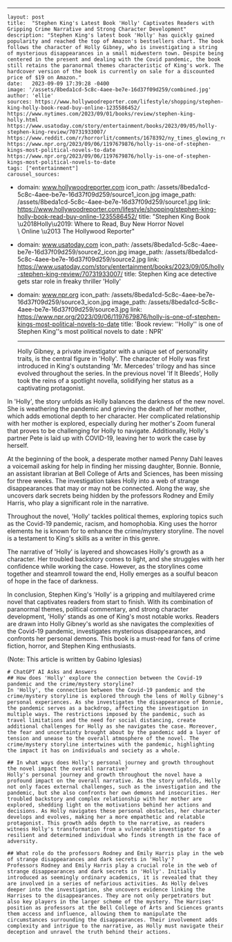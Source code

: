 ---
    layout: post
    title:  "Stephen King's Latest Book 'Holly' Captivates Readers with Gripping Crime Narrative and Strong Character Development"
    description: "Stephen King's latest book 'Holly' has quickly gained popularity and reached the top of Amazon's bestsellers chart. The book follows the character of Holly Gibney, who is investigating a string of mysterious disappearances in a small midwestern town. Despite being centered in the present and dealing with the Covid pandemic, the book still retains the paranormal themes characteristic of King's work. The hardcover version of the book is currently on sale for a discounted price of $19 on Amazon."
    date:   2023-09-09 17:39:28 -0400
    image: '/assets/8beda1cd-5c8c-4aee-be7e-16d37f09d259/combined.jpg'
    author: 'ellie'
    sources: https://www.hollywoodreporter.com/lifestyle/shopping/stephen-king-holly-book-read-buy-online-1235586452/ https://www.nytimes.com/2023/09/01/books/review/stephen-king-holly.html https://www.usatoday.com/story/entertainment/books/2023/09/05/holly-stephen-king-review/70731933007/ https://www.reddit.com/r/horrorlit/comments/1678392/ny_times_glowing_review_of_stephen_kings_holly/ https://www.npr.org/2023/09/06/1197679876/holly-is-one-of-stephen-kings-most-political-novels-to-date https://www.npr.org/2023/09/06/1197679876/holly-is-one-of-stephen-kings-most-political-novels-to-date
    tags: ["entertainment"]
    carousel_sources:
- domain: www.hollywoodreporter.com
  icon_path: /assets/8beda1cd-5c8c-4aee-be7e-16d37f09d259/source1_icon.jpg
  image_path: /assets/8beda1cd-5c8c-4aee-be7e-16d37f09d259/source1.jpg
  link: https://www.hollywoodreporter.com/lifestyle/shopping/stephen-king-holly-book-read-buy-online-1235586452/
  title: "Stephen King Book \u2018Holly\u2019: Where to Read, Buy New Horror Novel\
    \ Online \u2013 The Hollywood Reporter"
- domain: www.usatoday.com
  icon_path: /assets/8beda1cd-5c8c-4aee-be7e-16d37f09d259/source2_icon.jpg
  image_path: /assets/8beda1cd-5c8c-4aee-be7e-16d37f09d259/source2.jpg
  link: https://www.usatoday.com/story/entertainment/books/2023/09/05/holly-stephen-king-review/70731933007/
  title: Stephen King ace detective gets star role in freaky thriller 'Holly'
- domain: www.npr.org
  icon_path: /assets/8beda1cd-5c8c-4aee-be7e-16d37f09d259/source3_icon.jpg
  image_path: /assets/8beda1cd-5c8c-4aee-be7e-16d37f09d259/source3.jpg
  link: https://www.npr.org/2023/09/06/1197679876/holly-is-one-of-stephen-kings-most-political-novels-to-date
  title: 'Book review: ''Holly'' is one of Stephen King''s most political novels to
    date : NPR'

    ---

    Holly Gibney, a private investigator with a unique set of personality traits, is the central figure in 'Holly'. The character of Holly was first introduced in King's outstanding 'Mr. Mercedes' trilogy and has since evolved throughout the series. In the previous novel 'If It Bleeds', Holly took the reins of a spotlight novella, solidifying her status as a captivating protagonist.

In 'Holly', the story unfolds as Holly balances the darkness of the new novel. She is weathering the pandemic and grieving the death of her mother, which adds emotional depth to her character. Her complicated relationship with her mother is explored, especially during her mother's Zoom funeral that proves to be challenging for Holly to navigate. Additionally, Holly's partner Pete is laid up with COVID-19, leaving her to work the case by herself.

At the beginning of the book, a desperate mother named Penny Dahl leaves a voicemail asking for help in finding her missing daughter, Bonnie. Bonnie, an assistant librarian at Bell College of Arts and Sciences, has been missing for three weeks. The investigation takes Holly into a web of strange disappearances that may or may not be connected. Along the way, she uncovers dark secrets being hidden by the professors Rodney and Emily Harris, who play a significant role in the narrative.

Throughout the novel, 'Holly' tackles political themes, exploring topics such as the Covid-19 pandemic, racism, and homophobia. King uses the horror elements he is known for to enhance the crime/mystery storyline. The novel is a testament to King's skills as a writer in this genre.

The narrative of 'Holly' is layered and showcases Holly's growth as a character. Her troubled backstory comes to light, and she struggles with her confidence while working the case. However, as the storylines come together and steamroll toward the end, Holly emerges as a soulful beacon of hope in the face of darkness.

In conclusion, Stephen King's 'Holly' is a gripping and multilayered crime novel that captivates readers from start to finish. With its combination of paranormal themes, political commentary, and strong character development, 'Holly' stands as one of King's most notable works. Readers are drawn into Holly Gibney's world as she navigates the complexities of the Covid-19 pandemic, investigates mysterious disappearances, and confronts her personal demons. This book is a must-read for fans of crime fiction, horror, and Stephen King enthusiasts.

(Note: This article is written by Gabino Iglesias)

    
    # ChatGPT AI Asks and Answers
    ## How does 'Holly' explore the connection between the Covid-19 pandemic and the crime/mystery storyline?
    In 'Holly', the connection between the Covid-19 pandemic and the crime/mystery storyline is explored through the lens of Holly Gibney's personal experiences. As she investigates the disappearance of Bonnie, the pandemic serves as a backdrop, affecting the investigation in multiple ways. The restrictions imposed by the pandemic, such as travel limitations and the need for social distancing, create additional challenges for Holly as she navigates the case. Moreover, the fear and uncertainty brought about by the pandemic add a layer of tension and unease to the overall atmosphere of the novel. The crime/mystery storyline intertwines with the pandemic, highlighting the impact it has on individuals and society as a whole.

    ## In what ways does Holly's personal journey and growth throughout the novel impact the overall narrative?
    Holly's personal journey and growth throughout the novel have a profound impact on the overall narrative. As the story unfolds, Holly not only faces external challenges, such as the investigation and the pandemic, but she also confronts her own demons and insecurities. Her troubled backstory and complex relationship with her mother are explored, shedding light on the motivations behind her actions and decisions. As Holly navigates these personal obstacles, her character develops and evolves, making her a more empathetic and relatable protagonist. This growth adds depth to the narrative, as readers witness Holly's transformation from a vulnerable investigator to a resilient and determined individual who finds strength in the face of adversity.

    ## What role do the professors Rodney and Emily Harris play in the web of strange disappearances and dark secrets in 'Holly'?
    Professors Rodney and Emily Harris play a crucial role in the web of strange disappearances and dark secrets in 'Holly'. Initially introduced as seemingly ordinary academics, it is revealed that they are involved in a series of nefarious activities. As Holly delves deeper into the investigation, she uncovers evidence linking the Harrises to the disappearances. They are not only perpetrators but also key players in the larger scheme of the mystery. The Harrises' position as professors at the Bell College of Arts and Sciences grants them access and influence, allowing them to manipulate the circumstances surrounding the disappearances. Their involvement adds complexity and intrigue to the narrative, as Holly must navigate their deception and unravel the truth behind their actions.
    
    